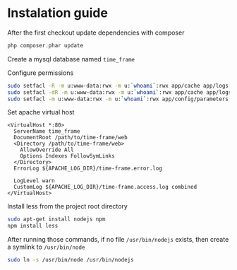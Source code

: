 # Instalation guide

After the first checkout update dependencies with composer

```bash
php composer.phar update
```

Create a mysql database named `time_frame`

Configure permissions

```bash
sudo setfacl -R -m u:www-data:rwx -m u:`whoami`:rwx app/cache app/logs
sudo setfacl -dR -m u:www-data:rwx -m u:`whoami`:rwx app/cache app/logs
sudo setfacl -m u:www-data:rwx -m u:`whoami`:rwx app/config/parameters.yml
```

Set apache virtual host

```
<VirtualHost *:80>
  ServerName time_frame
  DocumentRoot /path/to/time-frame/web
  <Directory /path/to/time-frame/web>
    AllowOverride All
    Options Indexes FollowSymLinks 
  </Directory>
  ErrorLog ${APACHE_LOG_DIR}/time-frame.error.log

  LogLevel warn
  CustomLog ${APACHE_LOG_DIR}/time-frame.access.log combined
</VirtualHost>
```

Install less from the project root directory

```bash
sudo apt-get install nodejs npm
npm install less
```

After running those commands, if no file `/usr/bin/nodejs` exists, then create a symlink to `/usr/bin/node`

```bash
sudo ln -s /usr/bin/node /usr/bin/nodejs
```

